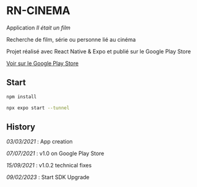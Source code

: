 # RN-CINEMA

Application *Il était un film*

Recherche de film, série ou personne lié au cinéma

Projet réalisé avec React Native & Expo et publié sur le Google Play Store

[ Voir sur le Google Play Store ](https://play.google.com/store/apps/details?id=s2lf.cinema)


## Start

```bash
npm install
```

```bash
npx expo start --tunnel
```

## History

*03/03/2021* : App creation

*07/07/2021* : v1.0 on Google Play Store

*15/09/2021* : v1.0.2 technical fixes

*09/02/2023* : Start SDK Upgrade
